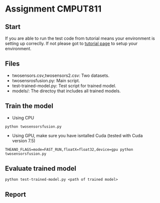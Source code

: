 # Assignment CMPUT811
## Start
If you are able to run the test code from tutorial means your environment is setting up correclly.
If not please got to [tutorial page](https://github.com/Lucklyric/theanets-tutorial/blob/master/README.md) to setup your environment.

## Files
* twosensors.csv,twosensors2.csv: Two datasets.
* twosensrosfusion.py: Main script.
* test-trained-model.py: Test script for trained model.
* models/: The directoy that includes all trained models.

## Train the model
* Using CPU
`````
python twosensorsfusion.py
`````
* Using GPU, make sure you have isntalled Cuda (tested with Cuda version 7.5)
`````
THEANO_FLAGS=mode=FAST_RUN,floatX=float32,device=gpu python twosensorsfusion.py
`````

## Evaluate trained model
`````
python test-trained-model.py <path of trained model>
`````

## Report
